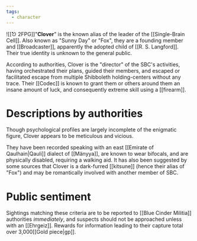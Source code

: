 ```yaml
---
tags:
  - character
---
```



![[⎋ 2FPG]]"**Clover**" is the known alias of the leader of the [[Single-Brain Cell]]. Also known as "Sunny Day" or "Fox", they are a founding member and [[Broadcaster]], apparently the adopted child of [[R. S. Langford]]. Their true identity is unknown to the general public.

According to authorities, Clover is the "director" of the SBC's activities, having orchestrated their plans, guided their members, and escaped or facilitated escape from multiple Shibboleth holding-centers without any trace. Their [[Codec]] is known to grant them or others around them an insane amount of luck, and consequently extreme skill using a [[firearm]].

# Descriptions by authorities
Though psychological profiles are largely incomplete of the enigmatic figure, Clover appears to be meticulous and vicious. 

They have been recorded speaking with an east [[Emirate of Qaulhain|Qauli]] dialect of [[Mänyya]], are known to wear bifocals, and are physically disabled, requiring a walking aid. It has also been suggested by some sources that Clover is a dark-furred [[kitsune]] (hence their alias of "Fox") and may be romantically involved with another member of SBC.

# Public sentiment

Sightings matching these criteria are to be reported to [[Blue Cinder Militia]] authorities *immediately*, and suspects should not be approached unless with an [[Ehrgeiz]]. Rewards for information leading to their capture total over 3,000[[Gold piece|gp]].